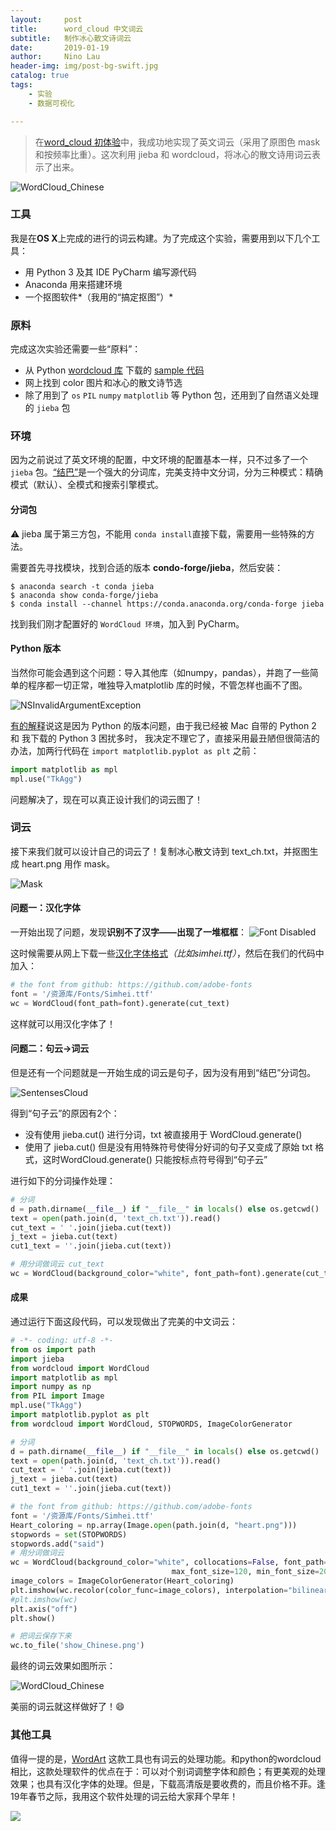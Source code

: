 ```yaml
---
layout:     post
title:      word_cloud 中文词云
subtitle:   制作冰心散文诗词云
date:       2019-01-19
author:     Nino Lau
header-img: img/post-bg-swift.jpg
catalog: true
tags:
    - 实验
    - 数据可视化

---
```


>  在[word_cloud 初体验](https://lovelybuggies.github.io/2019/01/17/word_cloud-%E5%88%9D%E4%BD%93%E9%AA%8C/)中，我成功地实现了英文词云（采用了原图色 mask 和按频率比重）。这次利用 jieba 和 wordcloud，将冰心的散文诗用词云表示了出来。

![WordCloud_Chinese](http://upload-images.jianshu.io/upload_images/3220531-98db43ac2bdbbe3b.jpg?imageMogr2/auto-orient/strip%7CimageView2/2/w/1240)

### 工具

我是在**OS X**上完成的进行的词云构建。为了完成这个实验，需要用到以下几个工具：

- 用 Python 3 及其 IDE PyCharm 编写源代码
- Anaconda 用来搭建环境
- 一个抠图软件*（我用的“搞定抠图”）*



### 原料

完成这次实验还需要一些“原料”：

- 从 Python [wordcloud 库](https://github.com/amueller/word_cloud) 下载的 [sample 代码](https://amueller.github.io/word_cloud/auto_examples/wordcloud_cn.html#sphx-glr-auto-examples-wordcloud-cn-py)
- 网上找到 color 图片和冰心的散文诗节选
- 除了用到了 `os` `PIL` `numpy` `matplotlib` 等 Python 包，还用到了自然语义处理的 `jieba` 包



### 环境

因为之前说过了英文环境的配置，中文环境的配置基本一样，只不过多了一个` jieba` 包。[“结巴”](https://pypi.org/project/jieba/)是一个强大的分词库，完美支持中文分词，分为三种模式：精确模式（默认）、全模式和搜索引擎模式。

#### 分词包

⚠️ jieba 属于第三方包，不能用 `conda install`直接下载，需要用一些特殊的方法。

需要首先寻找模块，找到合适的版本 **condo-forge/jieba**，然后安装：

 ```shell
$ anaconda search -t conda jieba
$ anaconda show conda-forge/jieba
$ conda install --channel https://conda.anaconda.org/conda-forge jieba
 ```

找到我们刚才配置好的 `WordCloud 环境`，加入到 PyCharm。

#### Python 版本

当然你可能会遇到这个问题：导入其他库（如numpy，pandas），并跑了一些简单的程序都一切正常，唯独导入matplotlib 库的时候，不管怎样也画不了图。

![NSInvalidArgumentException](http://upload-images.jianshu.io/upload_images/3220531-03dfe995437cc58f.jpg?imageMogr2/auto-orient/strip%7CimageView2/2/w/1240)

[有的解释](https://blog.csdn.net/Jancydc/article/details/84500912)说这是因为 Python 的版本问题，由于我已经被 Mac 自带的 Python 2 和 我下载的 Python 3 困扰多时， 我决定不理它了，直接采用最丑陋但很简洁的办法，加两行代码在 `import matplotlib.pyplot as plt` 之前：


``` python
import matplotlib as mpl
mpl.use("TkAgg")
```

问题解决了，现在可以真正设计我们的词云图了！



### 词云

接下来我们就可以设计自己的词云了！复制冰心散文诗到 text_ch.txt，并抠图生成 heart.png 用作 mask。

![Mask](http://upload-images.jianshu.io/upload_images/3220531-4e7643400ba67b66.jpg?imageMogr2/auto-orient/strip%7CimageView2/2/w/1240)

#### 问题一：汉化字体

一开始出现了问题，发现**识别不了汉字——出现了一堆框框**：
![Font Disabled](http://upload-images.jianshu.io/upload_images/3220531-d030cde0d8b888f1.jpg?imageMogr2/auto-orient/strip%7CimageView2/2/w/1240)

这时候需要从网上下载一些[汉化字体格式](https://github.com/adobe-fonts)*（比如simhei.ttf）*，然后在我们的代码中加入：

```python 
# the font from github: https://github.com/adobe-fonts
font = '/资源库/Fonts/Simhei.ttf'
wc = WordCloud(font_path=font).generate(cut_text)
```

这样就可以用汉化字体了！

#### 问题二：句云→词云

但是还有一个问题就是一开始生成的词云是句子，因为没有用到“结巴”分词包。

![SentensesCloud](http://upload-images.jianshu.io/upload_images/3220531-77abd601a6cded0d.jpg?imageMogr2/auto-orient/strip%7CimageView2/2/w/1240)

得到“句子云”的原因有2个：

- 没有使用 jieba.cut() 进行分词，txt 被直接用于 WordCloud.generate()
- 使用了 jieba.cut() 但是没有用特殊符号使得分好词的句子又变成了原始 txt 格式，这时WordCloud.generate() 只能按标点符号得到“句子云”

进行如下的分词操作处理：

```python 
# 分词
d = path.dirname(__file__) if "__file__" in locals() else os.getcwd()
text = open(path.join(d, 'text_ch.txt')).read()
cut_text = ' '.join(jieba.cut(text))
j_text = jieba.cut(text)
cut1_text = ''.join(jieba.cut(text))

# 用分词做词云 cut_text
wc = WordCloud(background_color="white", font_path=font).generate(cut_text)
```

#### 成果

通过运行下面这段代码，可以发现做出了完美的中文词云：

```python 
# -*- coding: utf-8 -*-
from os import path
import jieba
from wordcloud import WordCloud
import matplotlib as mpl
import numpy as np
from PIL import Image
mpl.use("TkAgg")
import matplotlib.pyplot as plt
from wordcloud import WordCloud, STOPWORDS, ImageColorGenerator

# 分词
d = path.dirname(__file__) if "__file__" in locals() else os.getcwd()
text = open(path.join(d, 'text_ch.txt')).read()
cut_text = ' '.join(jieba.cut(text))
j_text = jieba.cut(text)
cut1_text = ''.join(jieba.cut(text))

# the font from github: https://github.com/adobe-fonts
font = '/资源库/Fonts/Simhei.ttf'
Heart_coloring = np.array(Image.open(path.join(d, "heart.png")))
stopwords = set(STOPWORDS)
stopwords.add("said")
# 用分词做词云
wc = WordCloud(background_color="white", collocations=False, font_path=font, width=4400, height=4400, margin=2, mask=Heart_coloring,
                                    max_font_size=120, min_font_size=20).generate(cut_text)
image_colors = ImageColorGenerator(Heart_coloring)
plt.imshow(wc.recolor(color_func=image_colors), interpolation="bilinear")
#plt.imshow(wc)
plt.axis("off")
plt.show()

# 把词云保存下来
wc.to_file('show_Chinese.png')  

```

最终的词云效果如图所示：

![WordCloud_Chinese](http://upload-images.jianshu.io/upload_images/3220531-98db43ac2bdbbe3b.jpg?imageMogr2/auto-orient/strip%7CimageView2/2/w/1240)

美丽的词云就这样做好了！😄



### 其他工具

值得一提的是，[WordArt](https://wordart.com/) 这款工具也有词云的处理功能。和python的wordcloud相比，这款处理软件的优点在于：可以对个别词调整字体和颜色；有更美观的处理效果；也具有汉化字体的处理。但是，下载高清版是要收费的，而且价格不菲。逢19年春节之际，我用这个软件处理的词云给大家拜个早年！

![](https://ws3.sinaimg.cn/large/006tNc79ly1fzpwirzm05j30u00yi120.jpg)
